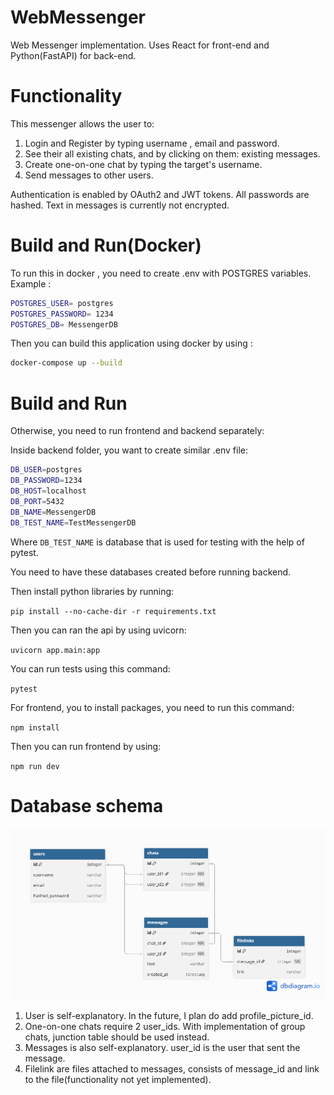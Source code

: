 # WebMessenger
Web Messenger implementation. Uses React for front-end and Python(FastAPI) for back-end.

# Functionality

This messenger allows the user to:

1. Login and Register by typing username , email and password.
2. See their all existing chats, and by clicking on them: existing messages.
3. Create one-on-one chat by typing the target's username.
4. Send messages to other users.

Authentication is enabled by OAuth2 and JWT tokens. All passwords are hashed. Text in messages is currently not encrypted.

# Build and Run(Docker)

To run this in docker , you need to create .env with POSTGRES variables. Example :

```bash
POSTGRES_USER= postgres
POSTGRES_PASSWORD= 1234
POSTGRES_DB= MessengerDB
```

Then you can build this application using docker by using :

```bash
docker-compose up --build
```
# Build and Run
Otherwise, you need to run frontend and backend separately:

Inside backend folder, you want to create similar .env file:

```bash
DB_USER=postgres
DB_PASSWORD=1234
DB_HOST=localhost
DB_PORT=5432
DB_NAME=MessengerDB
DB_TEST_NAME=TestMessengerDB
```

Where `DB_TEST_NAME` is database that is used for testing with the help of pytest.

You need to have these databases created before running backend.

Then install python libraries by running:

`pip install --no-cache-dir -r requirements.txt`

Then you can ran the api by using uvicorn:

`uvicorn app.main:app`

You can run tests using this command:

`pytest`

For frontend, you to install packages, you need to run this command:

`npm install`

Then you can run frontend by using:

`npm run dev`

# Database schema

![Alt text](databaseDiagram/Messenger.png)

1. User is self-explanatory. In the future, I plan do add profile_picture_id.
2. One-on-one chats require 2 user_ids. With implementation of group chats, junction table should be used instead.
3. Messages is also self-explanatory. user_id is the user that sent the message.
4. Filelink are files attached to messages, consists of message_id and link to the file(functionality not yet implemented).


